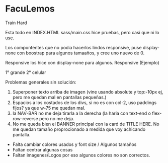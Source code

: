 # FacuLemos
Train Hard

Esta todo en INDEX.HTML
sass/main.css hice pruebas, pero casi que ni lo use. 

Los compontentes que no podia hacerlos lindos responsive, puse display-none con boostrap para algunos tamaaños, y cree uno nuevo de 0. 

Responsive los hice con display-none para algunos. 
Responsive (Ejemplo)
<!-- WHEY display -->
 1° grande
 2° celular 


Problemas generales sin solución:
1) Superponer texto arriba de imagen (vine usando absolute y top:-10px ej, pero me quedan mal en pantallas pequeñas.)
2) Espacios a los costados de los divs, si no es con col-2, uso paddings fijos? ya que w-75 me quedan mal.
3) la NAV-BAR no me deja tirarla a la derecha (la haria con text-end o flex-row-reverse pero no me deja. 
4) No me queda bien el BANNER principal con la card de TITLE HERE. No me quedan tamaño proprocionado a medida que voy achicando pantalla. 

- Falta cambiar colores usados y font size / Algunos tamaños
- Faltan centrar algunas cosas
- Faltan imagenes/Logos por eso algunos colores no son correctos. 

